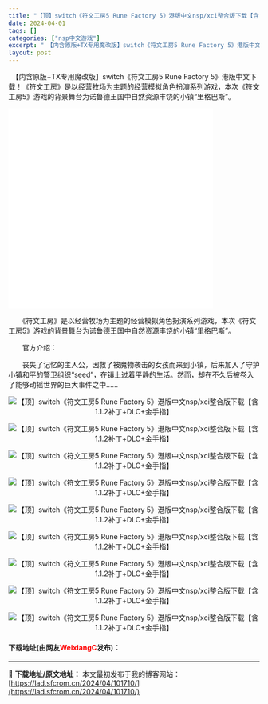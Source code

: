 ```yaml
---
title: "【顶】switch《符文工房5 Rune Factory 5》港版中文nsp/xci整合版下载【含1.1.2补丁+DLC+金手指】"
date: 2024-04-01
tags: []
categories: ["nsp中文游戏"]
excerpt: "　【内含原版+TX专用魔改版】switch《符文工房5 Rune Factory 5》港版中文下载！《符文工房》是以经营牧场为主题的经营模拟角色扮演系列游戏，本次《符文工房5》游戏的背景舞台为诺鲁德王国中自然资源丰饶的小镇&ldquo;里格巴斯&rdquo;。 　　《符文工房》是以经营牧场为主题的经&hellip;"
layout: post
---
```


 <p>　【内含原版+TX专用魔改版】switch《符文工房5 Rune Factory 5》港版中文下载！《符文工房》是以经营牧场为主题的经营模拟角色扮演系列游戏，本次《符文工房5》游戏的背景舞台为诺鲁德王国中自然资源丰饶的小镇&ldquo;里格巴斯&rdquo;。</p> <p><iframe align="middle" allowfullscreen="true" border="0" frameborder="0" framespacing="0" height="400" scrolling="no" src="//player.bilibili.com/player.html?aid=670017888&amp;bvid=BV1ma4y1L7Bf&amp;cid=250503376&amp;page=1" width="410"></iframe></p> <p>　　《符文工房》是以经营牧场为主题的经营模拟角色扮演系列游戏，本次《符文工房5》游戏的背景舞台为诺鲁德王国中自然资源丰饶的小镇&ldquo;里格巴斯&rdquo;。</p> <p>　　官方介绍：</p> <p>　　丧失了记忆的主人公，因救了被魔物袭击的女孩而来到小镇，后来加入了守护小镇和平的警卫组织&ldquo;seed&rdquo;，在镇上过着平静的生活。然而，却在不久后被卷入了能够动摇世界的巨大事件之中&hellip;&hellip;</p> <p align="center"><img border="0" src="https://lad.sfcrom.cn/wp-content/uploads/2024/04/20240401_6609fea7722b7.jpg" alt="【顶】switch《符文工房5 Rune Factory 5》港版中文nsp/xci整合版下载【含1.1.2补丁+DLC+金手指】" /></p> <p align="center"><img border="0" src="https://lad.sfcrom.cn/wp-content/uploads/2024/04/20240401_6609fea7f0e4b.jpg" alt="【顶】switch《符文工房5 Rune Factory 5》港版中文nsp/xci整合版下载【含1.1.2补丁+DLC+金手指】" /></p> <p align="center"><img border="0" src="https://lad.sfcrom.cn/wp-content/uploads/2024/04/20240401_6609fea87333d.jpg" alt="【顶】switch《符文工房5 Rune Factory 5》港版中文nsp/xci整合版下载【含1.1.2补丁+DLC+金手指】" /></p> <p align="center"><img border="0" src="https://lad.sfcrom.cn/wp-content/uploads/2024/04/20240401_6609fea9023b3.jpg" alt="【顶】switch《符文工房5 Rune Factory 5》港版中文nsp/xci整合版下载【含1.1.2补丁+DLC+金手指】" /></p> <p align="center"><img border="0" src="https://lad.sfcrom.cn/wp-content/uploads/2024/04/20240401_6609fea975023.jpg" alt="【顶】switch《符文工房5 Rune Factory 5》港版中文nsp/xci整合版下载【含1.1.2补丁+DLC+金手指】" /></p> <p align="center"><img border="0" src="https://lad.sfcrom.cn/wp-content/uploads/2024/04/20240401_6609feaa0c107.jpg" alt="【顶】switch《符文工房5 Rune Factory 5》港版中文nsp/xci整合版下载【含1.1.2补丁+DLC+金手指】" /></p> <p align="center"><img border="0" src="https://lad.sfcrom.cn/wp-content/uploads/2024/04/20240401_6609feaa80b79.jpg" alt="【顶】switch《符文工房5 Rune Factory 5》港版中文nsp/xci整合版下载【含1.1.2补丁+DLC+金手指】" /></p> <p align="center"><img border="0" src="https://lad.sfcrom.cn/wp-content/uploads/2024/04/20240401_6609feab07204.jpg" alt="【顶】switch《符文工房5 Rune Factory 5》港版中文nsp/xci整合版下载【含1.1.2补丁+DLC+金手指】" /></p> <p align="center"><img border="0" src="https://lad.sfcrom.cn/wp-content/uploads/2024/04/20240401_6609feab706e1.jpg" alt="【顶】switch《符文工房5 Rune Factory 5》港版中文nsp/xci整合版下载【含1.1.2补丁+DLC+金手指】" /></p> <p><h4>下载地址(由网友<font color="red">WeixiangC</font>发布)：</h4></p> 

---
📖 **下载地址/原文地址：** 本文最初发布于我的博客网站：[https://lad.sfcrom.cn/2024/04/101710/](https://lad.sfcrom.cn/2024/04/101710/)
